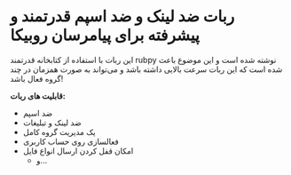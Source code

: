 # ربات ضد لینک و ضد اسپم قدرتمند و پیشرفته برای پیامرسان روبیکا

این ربات با استفاده از کتابخانه قدرتمند rubpy نوشته شده است و این موضوع باعث شده است که این ربات سرعت بالایی داشته باشد و می‌تواند به صورت همزمان در چند گروه فعال باشد!

**قابلیت های ربات:**
- ضد اسپم
- ضد لینک و تبلیغات
- یک مدیریت گروه کامل
- فعالسازی روی حساب کاربری
- امکان قفل کردن ارسال انواع فایل
  - و...
